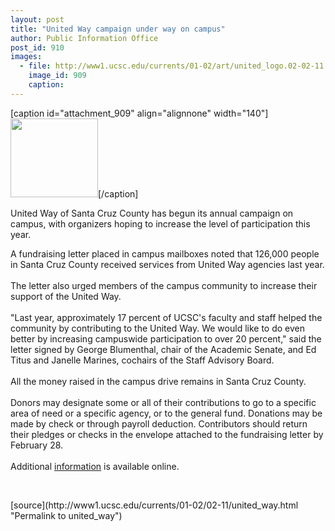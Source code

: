 ```yaml
---
layout: post
title: "United Way campaign under way on campus"
author: Public Information Office
post_id: 910
images:
  - file: http://www1.ucsc.edu/currents/01-02/art/united_logo.02-02-11.140.gif
    image_id: 909
    caption: 
---
```


[caption id="attachment_909" align="alignnone" width="140"]<a href="http://localhost/mysite/wp-content/uploads/2002/02/united_logo.02-02-11.140.gif"><img class="size-full wp-image-909" src="http://localhost/mysite/wp-content/uploads/2002/02/united_logo.02-02-11.140.gif" alt="" width="140" height="126" /></a>[/caption]
<p>
  United Way of Santa Cruz County has begun its annual campaign on campus, with organizers hoping to increase the level of participation this year.
</p>A fundraising letter placed in campus mailboxes noted that 126,000 people in Santa Cruz County received services from United Way agencies last year.<br>
<br>
The letter also urged members of the campus community to increase their support of the United Way.<br>
<br>
"Last year, approximately 17 percent of UCSC's faculty and staff helped the community by contributing to the United Way. We would like to do even better by increasing campuswide participation to over 20 percent," said the letter signed by George Blumenthal, chair of the Academic Senate, and Ed Titus and Janelle Marines, cochairs of the Staff Advisory Board.<br>
<br>
All the money raised in the campus drive remains in Santa Cruz County.<br>
<br>
Donors may designate some or all of their contributions to go to a specific area of need or a specific agency, or to the general fund. Donations may be made by check or through payroll deduction. Contributors should return their pledges or checks in the envelope attached to the fundraising letter by February 28.<br>
<br>
Additional <a href="http://www2.ucsc.edu/united-way">information</a> is available online.
<p>
  <br>

</p>
<p>

</p>
[source](http://www1.ucsc.edu/currents/01-02/02-11/united_way.html "Permalink to united_way")
